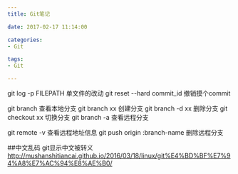 ```yaml
---
title: Git笔记

date: 2017-02-17 11:14:00

categories:
- Git

tags:
- Git

---
```

git log -p FILEPATH 单文件的改动
git reset --hard commit_id 撤销摸个commit


git branch 查看本地分支
git branch xx 创建分支
git branch -d xx 删除分支
git checkout xx 切换分支
git branch -a 查看远程分支

git remote  -v 查看远程地址信息
git push origin :branch-name 删除远程分支

##中文乱码
git显示中文被转义
http://mushanshitiancai.github.io/2016/03/18/linux/git%E4%BD%BF%E7%94%A8%E7%AC%94%E8%AE%B0/


